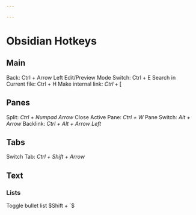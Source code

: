 ```yaml
---

---
```

# Obsidian Hotkeys
## Main
Back: Ctrl + Arrow Left
Edit/Preview Mode Switch: Ctrl + E
Search in Current file: Ctrl + H
Make internal link: $Ctrl+[$
## Panes
Split: *Ctrl + Numpad Arrow*
Close Active Pane: *Ctrl + W*
Pane Switch: *Alt + Arrow*
Backlink: *Ctrl + Alt + Arrow Left* 
## Tabs
Switch Tab: *Ctrl + Shift + Arrow*

## Text

### Lists
Toggle bullet list $Shift + `$

